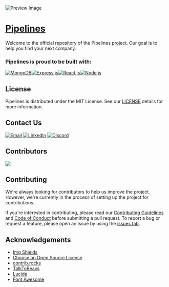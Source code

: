 ![Preview Image](preview.png)

# [Pipelines](https://pipelines.lol)

Welcome to the official repository of the Pipelines project. Our goal is to help you find your next company.

<!-- [![Contributors][contributors-shield]][contributors-url] [![Forks][forks-shield]][forks-url] [![Stargazers][stars-shield]][stars-url] [![Issues][issues-shield]][issues-url] [![MIT License][license-shield]][license-url] [![LinkedIn][linkedin-shield]][linkedin-url] -->

<!-- ## Getting Started

The codebase is a monolithic repository split into both a frontend and a backend. The frontend is built with React and the backend is built with Node.js. To get started, clone the repository and follow the instructions below. -->

### Pipelines is proud to be built with:

[![MongoDB][MongoDB]][MongoDB-url][![Express.js][Express.js]][Express-url][![React.js][React.js]][React-url][![Node.js][Node.js]][Node.js-url]

<!-- ## Installation

Coming soon! -->

<!--
Coming soon
1. Fork the repository by going to [this link](https://github.com/pipelines-lol/pipelines/fork).

2. Clone the repository

   ```sh
   git clone <your-forked-repo-url>
   ```

3. Get environment variables from the project owner

We're currently working on a way to make this process easier. Stay tuned!

4. Install NPM packages

   ```sh
   cd frontend
    npm install
    cd ../backend
    npm install
   ```

5. Start the frontend and backend

   ```sh
    cd frontend
    npm start
    cd ../backend
    npm run dev
   ``` -->

## License

Pipelines is distributed under the MIT License. See our [LICENSE](LICENSE) details for more information.

## Contact Us

[![Email][email-shield]][email-url]
[![LinkedIn][linkedin-shield]][linkedin-url]
[![Discord][discord-shield]][discord-url]

## Contributors

<a href="https://github.com/pipelines-lol/pipelines/graphs/contributors">
  <img src="https://contrib.rocks/image?repo=pipelines-lol/pipelines" />
</a>

## Contributing

We're always looking for contributors to help us improve the project. However, we're currently in the process of setting up the project for contributions.

If you're interested in contributing, please read our [Contributing Guidelines](CONTRIBUTING.md) and [Code of Conduct](CODE_OF_CONDUCT.md) before submitting a pull request. To report a bug or request a feature, please open an issue by using the [issues tab](https://github.com/pipelines-lol/pipelines/issues).

## Acknowledgements

- [Img Shields](https://shields.io)
- [Choose an Open Source License](https://choosealicense.com)
- [contrib.rocks](https://contrib.rocks)
- [TalkToBeavs](https://talktobeavs.onrender.com)
- [Lucide](https://lucide.dev)
- [Font Awesome](https://fontawesome.com)

[contributors-shield]: https://img.shields.io/github/contributors/pipelines-lol/pipelines.svg?style=for-the-badge
[contributors-url]: https://github.com/pipelines-lol/pipelines/graphs/contributors
[forks-shield]: https://img.shields.io/github/forks/pipelines-lol/pipelines.svg?style=for-the-badge
[forks-url]: https://github.com/pipelines-lol/pipelines/network/members
[email-shield]: https://img.shields.io/badge/Email-4285F4?style=for-the-badge&logo=gmail&logoColor=white
[email-url]: mailto:support@pipelines.lol
[discord-shield]: https://img.shields.io/discord/1226757437047050250?style=for-the-badge&logo=discord&label=Discord%20Community
[discord-url]: https://discord.gg/nQu82sczTN
[stars-shield]: https://img.shields.io/github/stars/pipelines-lol/pipelines.svg?style=for-the-badge
[stars-url]: https://github.com/pipelines-lol/pipelines/stargazers
[issues-shield]: https://img.shields.io/github/issues/pipelines-lol/pipelines.svg?style=for-the-badge
[issues-url]: https://github.com/pipelines-lol/pipelines/issues
[license-shield]: https://img.shields.io/github/license/pipelines-lol/pipelines.svg?style=for-the-badge
[license-url]: https://github.com/pipelines-lol/pipelines/blob/master/LICENSE
[linkedin-shield]: https://img.shields.io/badge/-LinkedIn-black.svg?style=for-the-badge&logo=linkedin&colorB=555
[linkedin-url]: https://www.linkedin.com/company/pipelines-lol/
[product-screenshot]: preview.png
[React.js]: https://img.shields.io/badge/React-20232A?style=for-the-badge&logo=react&logoColor=61DAFB
[React-url]: https://reactjs.org/
[Node.js]: https://img.shields.io/badge/Node.js-43853D?style=for-the-badge&logo=node.js&logoColor=white
[Node-url]: https://nodejs.org/en/
[Express.js]: https://img.shields.io/badge/Express.js-000000?style=for-the-badge&logo=express&logoColor=white
[Express-url]: https://expressjs.com/
[JavaScript]: https://img.shields.io/badge/JavaScript-F7DF1E?style=for-the-badge&logo=javascript&logoColor=black
[JavaScript-url]: https://www.javascript.com/
[MongoDB]: https://img.shields.io/badge/MongoDB-4EA94B?style=for-the-badge&logo=mongodb&logoColor=white
[MongoDB-url]: https://www.mongodb.com/
[Node.js]: https://img.shields.io/badge/Node.js-43853D?style=for-the-badge&logo=node.js&logoColor=white
[Node.js-url]: https://nodejs.org/en/
